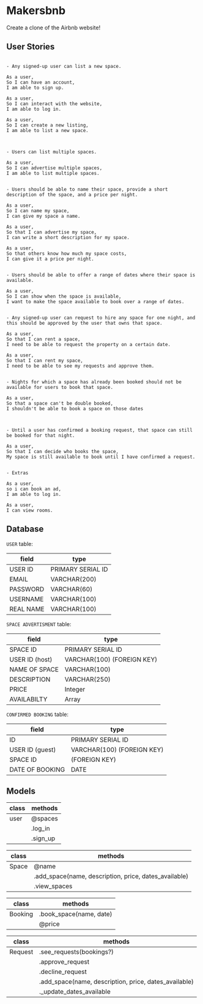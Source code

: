 # Makersbnb

Create a clone of the Airbnb website!






## User Stories

```

- Any signed-up user can list a new space.

As a user, 
So I can have an account,
I am able to sign up.

As a user, 
So I can interact with the website,
I am able to log in.

As a user,
So I can create a new listing,
I am able to list a new space.


```
```

- Users can list multiple spaces.

As a user,
So I can advertise multiple spaces,
I am able to list multiple spaces.

```

```

- Users should be able to name their space, provide a short description of the space, and a price per night.

As a user, 
So I can name my space,
I can give my space a name.

As a user,
So that I can advertise my space,
I can write a short description for my space.

As a user, 
So that others know how much my space costs,
I can give it a price per night.

```
```

- Users should be able to offer a range of dates where their space is available.

As a user, 
So I can show when the space is available,
I want to make the space available to book over a range of dates.

```
```

- Any signed-up user can request to hire any space for one night, and this should be approved by the user that owns that space.

As a user,
So that I can rent a space, 
I need to be able to request the property on a certain date.

As a user,
So that I can rent my space,
I need to be able to see my requests and approve them.

```

```

- Nights for which a space has already been booked should not be available for users to book that space.

As a user, 
So that a space can't be double booked,
I shouldn't be able to book a space on those dates


```



```

- Until a user has confirmed a booking request, that space can still be booked for that night.

As a user,
So that I can decide who books the space,
My space is still available to book until I have confirmed a request.

```








```

- Extras

As a user, 
so i can book an ad,
I am able to log in.

As a user, 
I can view rooms.

```

## Database

`USER` table:

| field | type |
| --- | --- |
| USER ID | PRIMARY SERIAL ID |
| EMAIL | VARCHAR(200) |
| PASSWORD | VARCHAR(60) |
| USERNAME | VARCHAR(100) |
| REAL NAME | VARCHAR(100) |

`SPACE ADVERTISMENT` table:

| field | type |
| --- | --- |
| SPACE ID | PRIMARY SERIAL ID |
| USER ID (host) | VARCHAR(100) (FOREIGN KEY) |
| NAME OF SPACE | VARCHAR(100) |
| DESCRIPTION | VARCHAR(250) |
| PRICE | Integer |
| AVAILABILTY | Array |

`CONFIRMED BOOKING` table:

| field | type |
| --- | --- |
| ID | PRIMARY SERIAL ID |
| USER ID (guest) | VARCHAR(100) (FOREIGN KEY)  |
| SPACE ID  | (FOREIGN KEY) |
| DATE OF BOOKING | DATE |

## Models

| class | methods |
| --- | --- |
| user | @spaces |
| | .log_in	 |
| | .sign_up |

| class | methods |
| --- | --- |
| Space | @name |
| | .add_space(name, description, price, dates_available) |
| | .view_spaces |

| class | methods |
| --- | --- |
| Booking | .book_space(name, date) |
| | @price |

| class | methods |
| --- | --- |
| Request | .see_requests(bookings?) |
| | .approve_request |
| | .decline_request |
| | .add_space(name, description, price, dates_available) |
| | ._update_dates_available |




